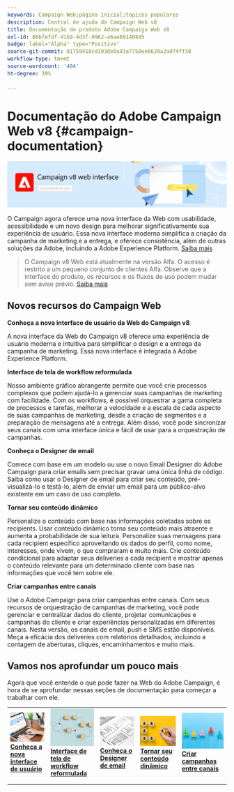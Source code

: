```yaml
---
keywords: Campaign Web;página inicial;tópicos populares
description: Central de ajuda do Campaign Web v8
title: Documentação do produto Adobe Campaign Web v8
exl-id: 86bfefdf-41b9-4d3f-9962-a6ae69140845
badge: label="Alpha" type="Positive"
source-git-commit: 01759418cd193de0a83a7758ee6620a2ad74ff38
workflow-type: tm+mt
source-wordcount: '484'
ht-degree: 39%

---
```


# Documentação do Adobe Campaign Web v8 {#campaign-documentation}

![](assets/do-not-localize/banner-documentationv8.png)

O Campaign agora oferece uma nova interface da Web com usabilidade, acessibilidade e um novo design para melhorar significativamente sua experiência de usuário. Essa nova interface moderna simplifica a criação da campanha de marketing e a entrega, e oferece consistência, além de outras soluções da Adobe, incluindo a Adobe Experience Platform. [Saiba mais](get-started/get-started.md)

>O Campaign v8 Web está atualmente na versão Alfa. O acesso é restrito a um pequeno conjunto de clientes Alfa. Observe que a interface do produto, os recursos e os fluxos de uso podem mudar sem aviso prévio. [Saiba mais](rn/whats-new.md)

## Novos recursos do Campaign Web

**Conheça a nova interface de usuário da Web do Campaign v8**

A nova interface da Web do Campaign v8 oferece uma experiência de usuário moderna e intuitiva para simplificar o design e a entrega da campanha de marketing. Essa nova interface é integrada à Adobe Experience Platform.

**Interface de tela de workflow reformulada**

Nosso ambiente gráfico abrangente permite que você crie processos complexos que podem ajudá-lo a gerenciar suas campanhas de marketing com facilidade. Com os workflows, é possível orquestrar a gama completa de processos e tarefas, melhorar a velocidade e a escala de cada aspecto de suas campanhas de marketing, desde a criação de segmentos e a preparação de mensagens até a entrega. Além disso, você pode sincronizar seus canais com uma interface única e fácil de usar para a orquestração de campanhas.

**Conheça o Designer de email**

Comece com base em um modelo ou use o novo Email Designer do Adobe Campaign para criar emails sem precisar gravar uma única linha de código. Saiba como usar o Designer de email para criar seu conteúdo, pré-visualizá-lo e testá-lo, além de enviar um email para um público-alvo existente em um caso de uso completo.

**Tornar seu conteúdo dinâmico**

Personalize o conteúdo com base nas informações coletadas sobre os recipients. Usar conteúdo dinâmico torna seu conteúdo mais atraente e aumenta a probabilidade de sua leitura. Personalize suas mensagens para cada recipient específico aproveitando os dados do perfil, como nome, interesses, onde vivem, o que compraram e muito mais. Crie conteúdo condicional para adaptar seus deliveries a cada recipient e mostrar apenas o conteúdo relevante para um determinado cliente com base nas informações que você tem sobre ele.

**Criar campanhas entre canais**

Use o Adobe Campaign para criar campanhas entre canais. Com seus recursos de orquestração de campanhas de marketing, você pode gerenciar e centralizar dados do cliente, projetar comunicações e campanhas do cliente e criar experiências personalizadas em diferentes canais. Nesta versão, os canais de email, push e SMS estão disponíveis. Meça a eficácia dos deliveries com relatórios detalhados, incluindo a contagem de aberturas, cliques, encaminhamentos e muito mais.

## Vamos nos aprofundar um pouco mais

Agora que você entende o que pode fazer na Web do Adobe Campaign, é hora de se aprofundar nessas seções de documentação para começar a trabalhar com ele.

<table style="table-layout:fixed"><tr style="border: 0;">
<td>
<a href="get-started/user-interface.md">
<img alt="nova interface" src="assets/do-not-localize/menu-ui.jpeg">
</a>
<div><a href="get-started/user-interface.md"><strong>Conheça a nova interface de usuário</strong>
</div>
<p>
</td>
<td>
<a href="workflows/gs-workflows.md">
<img alt="Validação" src="assets/do-not-localize/menu-workflows.jpeg">
</a>
<div>
<a href="workflows/gs-workflows.md"><strong>Interface de tela de workflow reformulada</strong></a>
</div>
<p>
</td>
<td>
<a href="content/get-started-email-designer.md">
<img alt="Pouco frequente" src="assets/do-not-localize/menu-design.jpg">
</a>
<div>
<a href="content/get-started-email-designer.md"><strong>Conheça o Designer de email</strong></a>
</div>
<p></td>
<td>
<a href="personalization/gs-personalization.md">
<img alt="Públicos" src="assets/do-not-localize/menu-dynamic.jpg">
</a>
<div>
<a href="personalization/gs-personalization.md"><strong>Tornar seu conteúdo dinâmico</strong></a>
</div>
<p>
</td>
<td>
<a href="campaigns/gs-campaigns.md">
<img alt="Validação" src="assets/do-not-localize/menu-campaign.jpeg">
</a>
<div>
<a href="campaigns/gs-campaigns.md"><strong>Criar campanhas entre canais</strong></a>
</div>
<p>
</td>
</tr></table>

<!--
<table style="table-layout:fixed">
<tr style="border: 0;"><td width="30%"><a href="get-started/user-interface.md">
<img alt="new UI" src="assets/do-not-localize/menu-ui.jpeg" width="150px">
</a></td><td>Discover Campaign Web new user interface, latest improvements, key capabilities. Learn how to use them to build cross-channel campaigns for your audiences. With its user-friendly features, Campaign helps you streamline personalized cross-channel campaign creation process, drive results, and gain a competitive edge.</td></tr>
<tr style="border: 0;"><td width="30%"><a href="get-started/user-interface.md">
<img alt="new UI" src="assets/do-not-localize/menu-workflows.jpeg" width="150px">
</a></td><td>Our comprehensive graphical canvas makes it easy for you to design processes such as segmentation, campaign execution, and more. With this advanced tool at your fingertips, you can streamline your workflow and elevate your campaigns.</td></tr>
<tr style="border: 0;"><td width="30%"><a href="get-started/user-interface.md">
<img alt="new UI" src="assets/do-not-localize/menu-design.jpg" width="150px">
</a></td><td>Start from a template, or use Adobe Campaign's new Email Designer to create emails without having to write a single line of code. Learn how to use the Email Designer to create your content, preview and test it, and send an email to an existing audience in an end-to-end use case.</td></tr>
<tr style="border: 0;"><td width="30%"><a href="get-started/user-interface.md">
<img alt="new UI" src="assets/do-not-localize/menu-dynamic.jpg" width="150px">
</a></td><td>Create conditional content to define dynamic personalization based on the recipient's profile, automatically replacing text blocks and images when certain conditions are met. This feature can take your campaigns to new heights and deliver highly targeted, personalized experiences to your audience</td></tr>
<tr style="border: 0;"><td width="30%"><a href="get-started/user-interface.md">
<img alt="new UI" src="assets/do-not-localize/menu-campaign.jpeg" width="150px">
</a></td><td>Adobe Campaign capabilities help you manage centralized customer data, design customer communications and campaigns, and create personalized experiences across different channels: Email, Push and SMS.</td></tr>
</table>
-->









